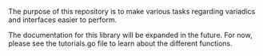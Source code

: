 The purpose of this repository is to make various tasks regarding variadics and interfaces easier to perform.

The documentation for this library will be expanded in the future.  For now, please see the tutorials.go file to learn about the different functions.
